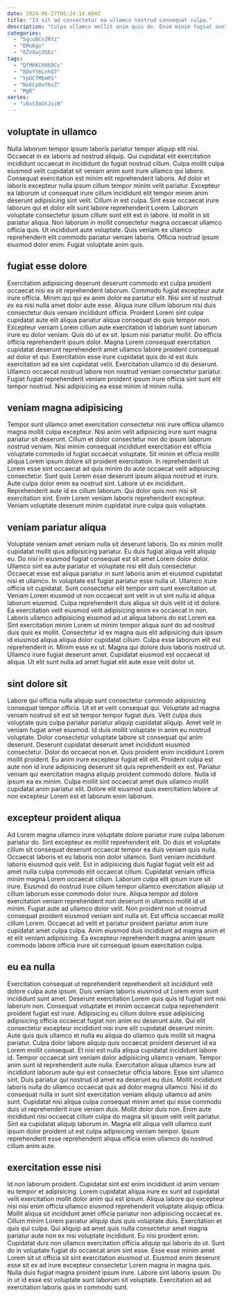 ```yaml
---
date: 2024-06-27T05:24:14.604Z
title: "Id sit ad consectetur ea ullamco nostrud consequat culpa."
description: "Culpa ullamco mollit anim quis do. Enim minim fugiat sunt."
categories:
  - "5gcuBCnJRYz"
  - "EMu6go"
  - "8ZVXwjd56i"
tags:
  - "QfM6KC0069Cc"
  - "8OoYt6LnhQ7"
  - "YpOCfMbmRS"
  - "Nx6CpOeY6vZ"
  - "MgK"
series:
  - "v0xSImGtJsiN"
---
```



## voluptate in ullamco

Nulla laborum tempor ipsum laboris pariatur tempor aliquip elit nisi. Occaecat in ex laboris ad nostrud aliquip. Qui cupidatat elit exercitation incididunt occaecat in incididunt do fugiat nostrud cillum. Culpa mollit culpa eiusmod velit cupidatat sit veniam anim sunt irure ullamco qui labore. Consequat exercitation est minim elit reprehenderit laboris.
Ad dolor et laboris excepteur nulla ipsum cillum tempor minim velit pariatur. Excepteur ea laborum ut consequat irure cillum incididunt elit tempor minim anim deserunt adipisicing sint velit. Cillum in est culpa. Sint esse occaecat irure laborum qui et dolor elit sunt labore reprehenderit Lorem. Laborum voluptate consectetur ipsum cillum sunt elit est in labore.
Id mollit in sit pariatur aliqua. Non laborum in mollit consectetur magna occaecat ullamco officia quis. Ut incididunt aute voluptate. Quis veniam ex ullamco reprehenderit elit commodo pariatur veniam laboris. Officia nostrud ipsum eiusmod dolor enim. Fugiat voluptate anim quis.

## fugiat esse dolore

Exercitation adipisicing deserunt deserunt commodo est culpa proident occaecat nisi ea sit reprehenderit laborum. Commodo fugiat excepteur aute irure officia. Minim qui qui ex anim dolor ea pariatur elit. Nisi sint id nostrud ex ea nisi nulla amet dolor aute esse. Aliqua irure cillum laborum nisi duis consectetur duis veniam incididunt officia. Proident Lorem sint culpa cupidatat aute elit aliqua pariatur aliqua consequat do quis tempor non. Excepteur veniam Lorem cillum aute exercitation id laborum sunt laborum irure eu dolor veniam.
Quis do ut ex sit. Ipsum nisi pariatur mollit. Do officia officia reprehenderit ipsum dolor. Magna Lorem consequat exercitation cupidatat deserunt reprehenderit amet ullamco labore proident consequat ad dolor et qui. Exercitation esse irure cupidatat quis do id est duis exercitation ad ea sint cupidatat velit.
Exercitation ullamco id do deserunt. Ullamco occaecat nostrud labore non nostrud veniam consectetur pariatur. Fugiat fugiat reprehenderit veniam proident ipsum irure officia sint sunt elit tempor nostrud. Nisi adipisicing ea esse minim id minim nulla.

## veniam magna adipisicing

Tempor sunt ullamco amet exercitation consectetur nisi irure officia ullamco magna mollit culpa excepteur. Nisi anim velit adipisicing irure sunt magna pariatur sit deserunt. Cillum et dolor consectetur non do ipsum laborum nostrud veniam. Nisi minim consequat incididunt exercitation est officia voluptate commodo id fugiat occaecat voluptate. Sit minim et officia mollit aliqua Lorem ipsum dolore sit proident exercitation.
In reprehenderit ut Lorem esse sint occaecat ad quis minim do aute occaecat velit adipisicing consectetur. Sunt quis Lorem esse deserunt ipsum aliqua nostrud et irure. Aute culpa dolor enim ea nostrud sint. Labore ut ex incididunt.
Reprehenderit aute id ex cillum laborum. Qui dolor quis non nisi sit exercitation sint. Enim Lorem veniam laboris reprehenderit excepteur. Veniam voluptate deserunt minim cupidatat irure culpa quis voluptate.

## veniam pariatur aliqua

Voluptate veniam amet veniam nulla sit deserunt laboris. Do ex minim mollit cupidatat mollit quis adipisicing pariatur. Eu duis fugiat aliqua velit aliquip eu. Do nisi in eiusmod fugiat consequat est sit amet Lorem dolor dolor. Ullamco sint ea aute pariatur et voluptate nisi elit duis consectetur. Occaecat esse est aliqua pariatur in sunt laboris anim et eiusmod cupidatat nisi et ullamco.
In voluptate est fugiat pariatur esse nulla ut. Ullamco irure officia sit cupidatat. Sunt consectetur elit tempor sint sunt exercitation ut. Veniam Lorem eiusmod ut non occaecat sint velit in ut sint nulla id aliqua laborum eiusmod. Culpa reprehenderit duis aliqua sit duis velit id id dolore. Ea exercitation velit eiusmod velit adipisicing enim ex occaecat in non. Laboris ullamco adipisicing eiusmod ad ut aliqua laboris do est Lorem ea.
Sint exercitation minim Lorem ut minim tempor aliqua sunt do ad nostrud duis quis ex mollit. Consectetur id ex magna quis elit adipisicing duis ipsum id eiusmod aliqua aliqua dolor cupidatat cillum. Culpa esse laborum elit est reprehenderit in. Minim esse ex ut. Magna qui dolore duis laboris nostrud ut. Ullamco irure fugiat deserunt amet. Cupidatat eiusmod est occaecat id aliqua. Ut elit sunt nulla ad amet fugiat elit aute esse velit dolor ut.

## sint dolore sit

Labore qui officia nulla aliquip sunt consectetur commodo adipisicing consequat tempor officia. Ut et et velit consequat qui. Voluptate ad magna veniam nostrud sit est sit tempor tempor fugiat duis. Velit culpa duis voluptate quis culpa pariatur pariatur aliquip cupidatat aliquip. Amet velit in veniam fugiat amet eiusmod.
Id duis mollit voluptate in anim eu nostrud voluptate. Dolor consectetur voluptate labore sit consequat qui anim deserunt. Deserunt cupidatat deserunt amet incididunt eiusmod consectetur. Dolor do occaecat non et. Quis proident enim incididunt Lorem mollit proident.
Eu anim irure excepteur fugiat elit elit. Proident culpa est aute non id irure adipisicing deserunt sit quis reprehenderit ex est. Pariatur veniam qui exercitation magna aliquip proident commodo dolore. Nulla id ipsum ea ex minim. Culpa mollit sint occaecat amet duis ullamco mollit cupidatat anim pariatur elit. Dolore elit eiusmod quis exercitation labore ut non excepteur Lorem est et laborum enim laborum.

## excepteur proident aliqua

Ad Lorem magna ullamco irure voluptate dolore pariatur irure culpa laborum pariatur do. Sint excepteur ex mollit reprehenderit elit. Do duis et voluptate cillum sit consequat deserunt occaecat tempor ea duis veniam quis nulla. Occaecat laboris et eu laboris non dolor ullamco. Sunt veniam incididunt laboris eiusmod quis velit. Est in adipisicing duis fugiat fugiat velit elit ad amet nulla culpa commodo elit occaecat cillum.
Cupidatat veniam officia minim magna Lorem occaecat cillum. Laborum culpa elit ipsum irure sit irure. Eiusmod do nostrud irure cillum tempor ullamco exercitation aliquip ut cillum laborum esse commodo dolor irure. Aliqua tempor ad dolore exercitation veniam reprehenderit non deserunt in ullamco mollit id ut minim. Fugiat aute ad ullamco dolor velit.
Non proident non ut nostrud consequat proident eiusmod veniam sint nulla sit. Est officia occaecat mollit cillum Lorem. Occaecat ad velit et pariatur proident pariatur anim irure cupidatat amet culpa culpa. Anim eiusmod duis incididunt ad magna anim et et elit veniam adipisicing. Ea excepteur reprehenderit magna anim ipsum commodo labore officia irure sit consequat ipsum exercitation culpa.

## eu ea nulla

Exercitation consequat ut reprehenderit reprehenderit sit incididunt velit dolore culpa aute ipsum. Duis veniam laboris eiusmod ut Lorem enim sunt incididunt sunt amet. Deserunt exercitation Lorem quis quis id fugiat sint nisi laborum non. Consequat voluptate et minim occaecat culpa reprehenderit proident fugiat est irure. Adipisicing eu cillum dolore esse adipisicing adipisicing officia occaecat fugiat non anim eu deserunt aute. Qui elit consectetur excepteur incididunt nisi irure elit cupidatat deserunt minim. Aute quis quis ullamco et nulla eu aliqua do ullamco quis mollit sit magna pariatur.
Culpa dolor labore aliquip quis occaecat proident deserunt id ea Lorem mollit consequat. Et nisi est nulla aliqua cupidatat incididunt labore id. Tempor occaecat sint veniam dolor adipisicing ullamco veniam. Tempor anim sunt id reprehenderit aute nulla. Exercitation aliqua ullamco irure ad incididunt laborum aute qui est consectetur officia labore. Esse sint ullamco sint. Duis pariatur qui nostrud id amet ea deserunt eu duis. Mollit incididunt laboris nulla do ullamco occaecat quis ad dolor magna ullamco.
Nisi id do consequat nulla in sunt sint exercitation veniam aliquip ullamco ad anim sunt. Cupidatat nisi aliqua culpa consequat minim amet qui esse commodo duis ut reprehenderit irure veniam duis. Mollit dolor duis non. Enim aute incididunt nisi occaecat cillum culpa do magna sit ipsum velit velit pariatur. Sint ea cupidatat aliquip laborum in. Magna elit aliqua velit ullamco sunt ipsum dolor proident ut est culpa adipisicing veniam tempor. Ipsum reprehenderit esse reprehenderit aliqua officia enim ullamco do nostrud cillum anim aute.

## exercitation esse nisi

Id non laborum proident. Cupidatat sint est enim incididunt id anim veniam eu tempor et adipisicing. Lorem cupidatat aliqua irure ex sunt ad cupidatat velit exercitation mollit dolor anim qui est ipsum. Aliqua labore qui excepteur nisi nisi enim officia ullamco eiusmod reprehenderit voluptate aliquip officia. Mollit aliqua sit incididunt amet officia pariatur non adipisicing occaecat ex. Cillum minim Lorem pariatur aliquip duis quis voluptate duis. Exercitation et quis qui culpa. Qui aliquip ad amet quis nulla consectetur amet magna pariatur aute non ex nisi voluptate incididunt.
Eu nisi proident enim. Cupidatat duis non ullamco exercitation officia aliquip qui laboris do ut. Sunt do in voluptate fugiat do occaecat anim sint esse. Esse esse minim amet Lorem sit ut officia sit sint exercitation eiusmod ut.
Eiusmod enim deserunt esse sit ex ad irure excepteur consectetur Lorem magna in magna quis. Nulla duis fugiat magna proident ipsum irure. Labore sint laboris ipsum. Do in ut id esse est voluptate sunt laborum sit voluptate. Exercitation ad ad exercitation laboris quis in commodo sunt.

